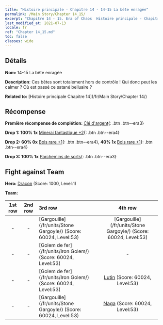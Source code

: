 ```yaml
---
title: "Histoire principale - Chapitre 14 - 14-15 La bête enragée"
permalink: /Main Story/Chapter 14_15/
excerpt: "Chapitre 14 - 15. Era of Chaos  Histoire principale - Chapitre 14_15. 14-15 La bête enragée"
last_modified_at: 2021-07-13
locale: fr
ref: "Chapter 14_15.md"
toc: false
classes: wide
---
```


## Détails

 **Nom:** 14-15 La bête enragée

 **Description:** Ces bêtes sont totalement hors de contrôle ! Qui donc peut les calmer ? Où est passé ce satané belluaire ?

 **Related to:** [Histoire principale Chapitre 14](/fr/Main Story/Chapter 14/)

## Récompense

 **Première récompense de complétion:** [Clé d'argent](/ItemsFR/con_693/){: .btn .btn--era3}

 **Drop 1:** **100% 1x** [Minerai fantastique +2](/ItemsFR/mat_47/){: .btn .btn--era4}

 **Drop 2:** **60% 0x** [Bois rare +1](/ItemsFR/mat_41/){: .btn .btn--era4}, **40% 1x** [Bois rare +1](/ItemsFR/mat_41/){: .btn .btn--era4}

 **Drop 3:** **100% 1x** [Parchemins de sorts](/ItemsFR/con_694/){: .btn .btn--era3}


## Fight against Team
 **Hero:** [Dracon](/fr/heroes/Dracon/) (Score: 1000, Level:1)

 **Team:**


  | 1st row | 2nd row | 3rd row | 4th row |
  |:----:|:----:|:----|:----:|
  | - | - | [Gargouille](/fr/units/Stone Gargoyle/) (Score: 60024, Level:53)  | [Gargouille](/fr/units/Stone Gargoyle/) (Score: 60024, Level:53)  |
  | - | - | [Golem de fer](/fr/units/Iron Golem/) (Score: 60024, Level:53)  | - |
  | - | - | [Golem de fer](/fr/units/Iron Golem/) (Score: 60024, Level:53)  | [Lutin](/fr/units/Gremlin/) (Score: 60024, Level:53)  |
  | - | - | [Gargouille](/fr/units/Stone Gargoyle/) (Score: 60024, Level:53)  | [Naga](/fr/units/Naga/) (Score: 60024, Level:53)  |


